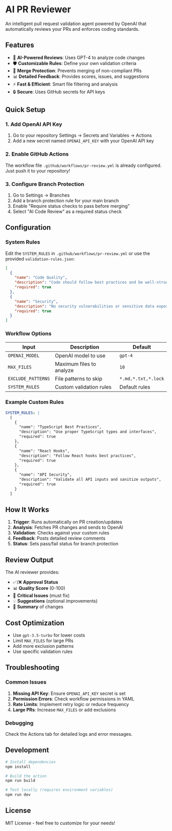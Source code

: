 # AI PR Reviewer

An intelligent pull request validation agent powered by OpenAI that automatically reviews your PRs and enforces coding standards.

## Features

- 🤖 **AI-Powered Reviews**: Uses GPT-4 to analyze code changes
- 🛡️ **Customizable Rules**: Define your own validation criteria
- 🚫 **Merge Protection**: Prevents merging of non-compliant PRs
- 📊 **Detailed Feedback**: Provides scores, issues, and suggestions
- ⚡ **Fast & Efficient**: Smart file filtering and analysis
- 🔒 **Secure**: Uses GitHub secrets for API keys

## Quick Setup

### 1. Add OpenAI API Key

1. Go to your repository Settings → Secrets and Variables → Actions
2. Add a new secret named `OPENAI_API_KEY` with your OpenAI API key

### 2. Enable GitHub Actions

The workflow file `.github/workflows/pr-review.yml` is already configured. Just push it to your repository!

### 3. Configure Branch Protection

1. Go to Settings → Branches
2. Add a branch protection rule for your main branch
3. Enable "Require status checks to pass before merging"
4. Select "AI Code Review" as a required status check

## Configuration

### System Rules

Edit the `SYSTEM_RULES` in `.github/workflows/pr-review.yml` or use the provided `validation-rules.json`:

```json
[
  {
    "name": "Code Quality",
    "description": "Code should follow best practices and be well-structured",
    "required": true
  },
  {
    "name": "Security", 
    "description": "No security vulnerabilities or sensitive data exposure",
    "required": true
  }
]
```

### Workflow Options

| Input | Description | Default |
|-------|-------------|---------|
| `OPENAI_MODEL` | OpenAI model to use | `gpt-4` |
| `MAX_FILES` | Maximum files to analyze | `10` |
| `EXCLUDE_PATTERNS` | File patterns to skip | `*.md,*.txt,*.lock` |
| `SYSTEM_RULES` | Custom validation rules | Default rules |

### Example Custom Rules

```yaml
SYSTEM_RULES: |
  [
    {
      "name": "TypeScript Best Practices",
      "description": "Use proper TypeScript types and interfaces",
      "required": true
    },
    {
      "name": "React Hooks",
      "description": "Follow React hooks best practices",
      "required": true
    },
    {
      "name": "API Security",
      "description": "Validate all API inputs and sanitize outputs",
      "required": true
    }
  ]
```

## How It Works

1. **Trigger**: Runs automatically on PR creation/updates
2. **Analysis**: Fetches PR changes and sends to OpenAI
3. **Validation**: Checks against your custom rules
4. **Feedback**: Posts detailed review comments
5. **Status**: Sets pass/fail status for branch protection

## Review Output

The AI reviewer provides:

- ✅/❌ **Approval Status**
- 📊 **Quality Score** (0-100)
- 🔴 **Critical Issues** (must fix)
- 💡 **Suggestions** (optional improvements)
- 📝 **Summary** of changes

## Cost Optimization

- Use `gpt-3.5-turbo` for lower costs
- Limit `MAX_FILES` for large PRs
- Add more exclusion patterns
- Use specific validation rules

## Troubleshooting

### Common Issues

1. **Missing API Key**: Ensure `OPENAI_API_KEY` secret is set
2. **Permission Errors**: Check workflow permissions in YAML
3. **Rate Limits**: Implement retry logic or reduce frequency
4. **Large PRs**: Increase `MAX_FILES` or add exclusions

### Debugging

Check the Actions tab for detailed logs and error messages.

## Development

```bash
# Install dependencies
npm install

# Build the action
npm run build

# Test locally (requires environment variables)
npm run dev
```

## License

MIT License - feel free to customize for your needs!
